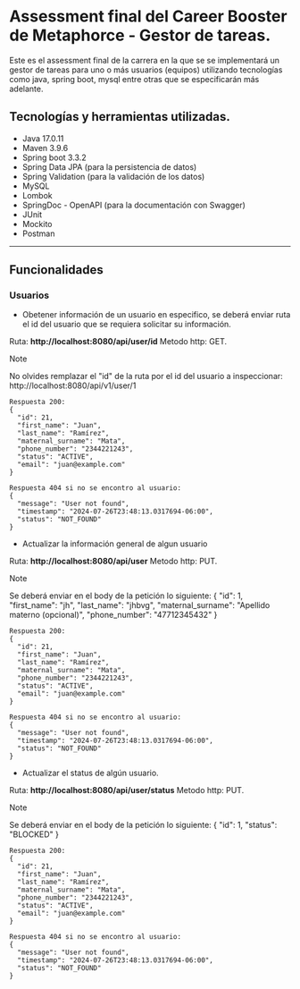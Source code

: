 # Assessment final del Career Booster de Metaphorce - Gestor de tareas.

Este es el assessment final de la carrera en la que se se implementará un gestor de tareas
para uno o más usuarios (equipos) utilizando tecnologías como java, spring boot, mysql entre
otras que se especificarán más adelante.

## Tecnologías y herramientas utilizadas.
- Java 17.0.11
- Maven 3.9.6
- Spring boot 3.3.2
- Spring Data JPA (para la persistencia de datos)
- Spring Validation (para la validación de los datos)
- MySQL
- Lombok 
- SpringDoc - OpenAPI (para la documentación con Swagger)
- JUnit
- Mockito
- Postman

---

## Funcionalidades

### Usuarios

* Obetener información de un usuario en especifico, se deberá enviar
ruta el id del usuario que se requiera solicitar su información.

Ruta: **http://localhost:8080/api/user/id**
Metodo http: GET.

> [!NOTE]
> No olvides remplazar el "id" de la ruta por el id del usuario
> a inspeccionar: http://localhost:8080/api/v1/user/1

````
Respuesta 200:
{
  "id": 21,
  "first_name": "Juan",
  "last_name": "Ramírez",
  "maternal_surname": "Mata",
  "phone_number": "2344221243",
  "status": "ACTIVE",
  "email": "juan@example.com"
}
````

````
Respuesta 404 si no se encontro al usuario:
{
  "message": "User not found",
  "timestamp": "2024-07-26T23:48:13.0317694-06:00",
  "status": "NOT_FOUND"
}
````

* Actualizar la información general de algun usuario

Ruta: **http://localhost:8080/api/user**
Metodo http: PUT.

> [!NOTE]
> Se deberá enviar en el body de la petición lo siguiente:
> {
>   "id": 1,
>   "first_name": "jh",
>   "last_name": "jhbvg",
>   "maternal_surname": "Apellido materno (opcional)",
>   "phone_number": "47712345432"
> }

````
Respuesta 200:
{
  "id": 21,
  "first_name": "Juan",
  "last_name": "Ramírez",
  "maternal_surname": "Mata",
  "phone_number": "2344221243",
  "status": "ACTIVE",
  "email": "juan@example.com"
}
````

````
Respuesta 404 si no se encontro al usuario:
{
  "message": "User not found",
  "timestamp": "2024-07-26T23:48:13.0317694-06:00",
  "status": "NOT_FOUND"
}
````

* Actualizar el status de algún usuario.

Ruta: **http://localhost:8080/api/user/status**
Metodo http: PUT.

> [!NOTE]
> Se deberá enviar en el body de la petición lo siguiente:
> { 
>   "id": 1,
>   "status": "BLOCKED"
> }

````
Respuesta 200:
{
  "id": 21,
  "first_name": "Juan",
  "last_name": "Ramírez",
  "maternal_surname": "Mata",
  "phone_number": "2344221243",
  "status": "ACTIVE",
  "email": "juan@example.com"
}
````

````
Respuesta 404 si no se encontro al usuario:
{
  "message": "User not found",
  "timestamp": "2024-07-26T23:48:13.0317694-06:00",
  "status": "NOT_FOUND"
}
````